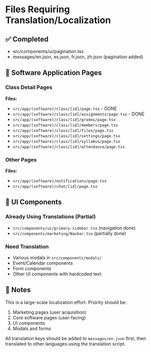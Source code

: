 # Files Requiring Translation/Localization

## ✅ Completed
- src/components/ui/pagination.tsx
- messages/en.json, es.json, fr.json, zh.json (pagination added)

## 📱 Software Application Pages

### Class Detail Pages
**Files:**
- `src/app/(software)/class/[id]/page.tsx` - DONE
- `src/app/(software)/class/[id]/assignments/page.tsx` - DONE
- `src/app/(software)/class/[id]/grades/page.tsx`
- `src/app/(software)/class/[id]/members/page.tsx`
- `src/app/(software)/class/[id]/files/page.tsx`
- `src/app/(software)/class/[id]/settings/page.tsx`
- `src/app/(software)/class/[id]/syllabus/page.tsx`
- `src/app/(software)/class/[id]/attendance/page.tsx`

### Other Pages
**Files:**
- `src/app/(software)/notifications/page.tsx`
- `src/app/(software)/chat/[id]/page.tsx`

## 🧩 UI Components

### Already Using Translations (Partial)
- `src/components/ui/primary-sidebar.tsx` (navigation done)
- `src/components/marketing/Navbar.tsx` (partially done)

### Need Translation
- Various modals in `src/components/modals/`
- Event/Calendar components
- Form components
- Other UI components with hardcoded text

## 📝 Notes

This is a large-scale localization effort. Priority should be:
1. Marketing pages (user acquisition)
2. Core software pages (user-facing)
3. UI components
4. Modals and forms

All translation keys should be added to `messages/en.json` first, then translated to other languages using the translation script.
